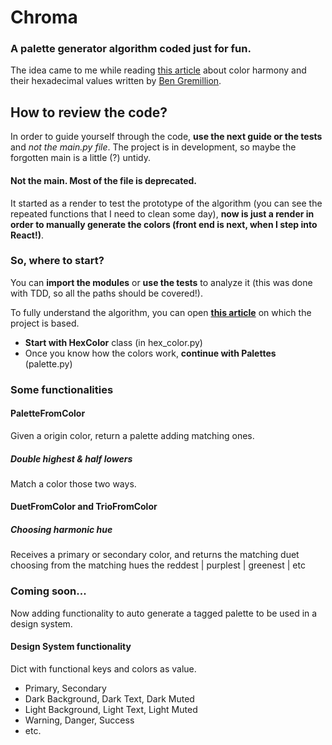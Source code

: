 # Chroma

### A palette generator algorithm coded just for fun.
The idea came to me while reading [this article](https://www.smashingmagazine.com/2012/10/the-code-side-of-color/ "«Hex Color – The Code Side Of Color», in Smashing Magazine") about color harmony and their hexadecimal values written by [Ben Gremillion](https://twitter.com/benthinkin "@benthinkin").

## How to review the code?
In order to guide yourself through the code, **use the next guide or the tests** and _not the main.py file_.
The project is in development, so maybe the forgotten main is a little (?) untidy.

#### Not the main. Most of the file is deprecated.
It started as a render to test the prototype of the algorithm (you can see the repeated functions that I need to clean some day), **now is just a render in order to manually generate the colors (front end is next, when I step into React!)**.

### So, where to start?
You can **import the modules** or **use the tests** to analyze it (this was done with TDD, so all the paths should be covered!).

To fully understand the algorithm, you can open **[this article](https://www.smashingmagazine.com/2012/10/the-code-side-of-color/ "«Hex Color – The Code Side Of Color», in Smashing Magazine")** on which the project is based.


* **Start with HexColor** class (in hex_color.py)
* Once you know how the colors work, **continue with Palettes** (palette.py)


### Some functionalities

#### PaletteFromColor
Given a origin color, return a palette adding matching ones.

##### Double highest & half lowers
Match a color those two ways.

#### DuetFromColor and TrioFromColor
##### Choosing harmonic hue
Receives a primary or secondary color, and returns the matching duet choosing from the matching hues the reddest | purplest | greenest | etc   

### Coming soon...
Now adding functionality to auto generate a tagged palette to be used in a design system.

#### Design System functionality
Dict with functional keys and colors as value.

* Primary, Secondary
* Dark Background, Dark Text, Dark Muted
* Light Background, Light Text, Light Muted
* Warning, Danger, Success
* etc.

